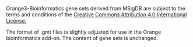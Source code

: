 Orange3-Bioinformatics gene sets derived from MSigDB are subject to the terms and conditions of the [Creative Commons Attribution 4.0 International License.](http://creativecommons.org/licenses/by/4.0/) 

The format of .gmt files is slightly adjusted for use in the Orange bioinformatics add-on. The content of gene sets is unchanged.